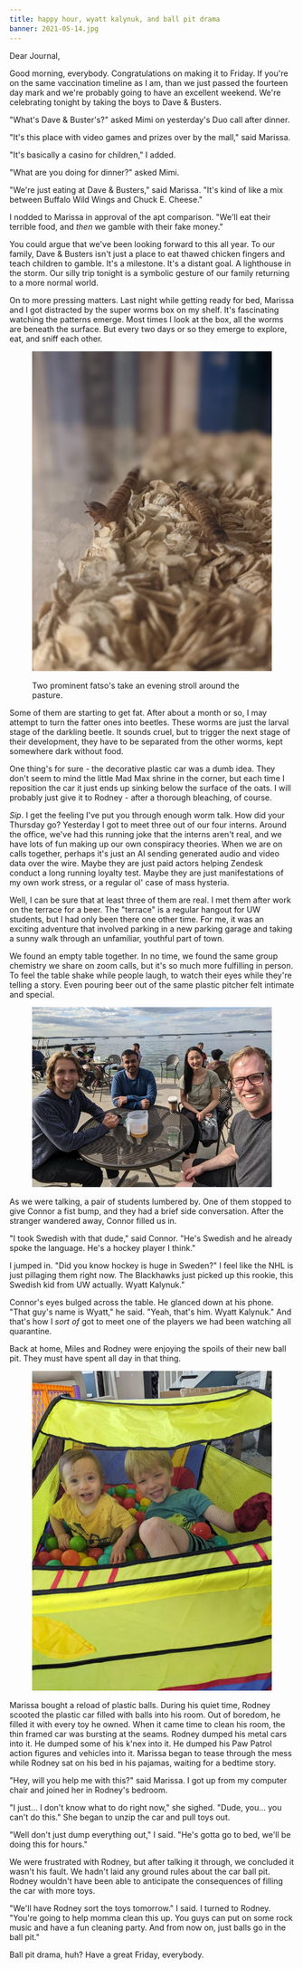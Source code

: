 ```yaml
---
title: happy hour, wyatt kalynuk, and ball pit drama
banner: 2021-05-14.jpg
---
```


Dear Journal,

Good morning, everybody.  Congratulations on making it to Friday.  If
you're on the same vaccination timeline as I am, than we just passed
the fourteen day mark and we're probably going to have an excellent
weekend.  We're celebrating tonight by taking the boys to Dave &
Busters.

"What's Dave & Buster's?" asked Mimi on yesterday's Duo call after
dinner.

"It's this place with video games and prizes over by the mall," said
Marissa.

"It's basically a casino for children," I added.

"What are you doing for dinner?" asked Mimi.

"We're just eating at Dave & Busters," said Marissa.  "It's kind of
like a mix between Buffalo Wild Wings and Chuck E. Cheese."

I nodded to Marissa in approval of the apt comparison.  "We'll eat
their terrible food, and _then_ we gamble with their fake money."

You could argue that we've been looking forward to this all year.  To
our family, Dave & Busters isn't just a place to eat thawed chicken
fingers and teach children to gamble.  It's a milestone.  It's a
distant goal.  A lighthouse in the storm.  Our silly trip tonight is a
symbolic gesture of our family returning to a more normal world.

On to more pressing matters.  Last night while getting ready for bed,
Marissa and I got distracted by the super worms box on my shelf.  It's
fascinating watching the patterns emerge.  Most times I look at the
box, all the worms are beneath the surface.  But every two days or so
they emerge to explore, eat, and sniff each other.

<figure>
  <a href="/images/2021-05-14-worm-walk.jpg">
    <img alt="worm-walk" src="/images/2021-05-14-worm-walk.jpg"/>
  </a>
  <figcaption><p>Two prominent fatso's take an evening stroll around the pasture.</p></figcaption>
</figure>

Some of them are starting to get fat.  After about a month or so, I
may attempt to turn the fatter ones into beetles.  These worms are
just the larval stage of the darkling beetle.  It sounds cruel, but to
trigger the next stage of their development, they have to be separated
from the other worms, kept somewhere dark without food.

One thing's for sure - the decorative plastic car was a dumb idea.
They don't seem to mind the little Mad Max shrine in the corner, but
each time I reposition the car it just ends up sinking below the
surface of the oats.  I will probably just give it to Rodney - after a
thorough bleaching, of course.

_Sip_.  I get the feeling I've put you through enough worm talk.  How
did your Thursday go?  Yesterday I got to meet three out of our four
interns.  Around the office, we've had this running joke that the
interns aren't real, and we have lots of fun making up our own
conspiracy theories.  When we are on calls together, perhaps it's just
an AI sending generated audio and video data over the wire.  Maybe
they are just paid actors helping Zendesk conduct a long running
loyalty test.  Maybe they are just manifestations of my own work
stress, or a regular ol' case of mass hysteria.

Well, I can be sure that at least three of them are real.  I met them
after work on the terrace for a beer.  The "terrace" is a regular
hangout for UW students, but I had only been there one other time.
For me, it was an exciting adventure that involved parking in a new
parking garage and taking a sunny walk through an unfamiliar, youthful
part of town.

We found an empty table together.  In no time, we found the same group
chemistry we share on zoom calls, but it's so much more fulfilling in
person.  To feel the table shake while people laugh, to watch their
eyes while they're telling a story.  Even pouring beer out of the same
plastic pitcher felt intimate and special.

<figure>
  <a href="/images/2021-05-14-happy-hour.jpg">
    <img alt="happy-hour" src="/images/2021-05-14-happy-hour.jpg"/>
  </a>
</figure>

As we were talking, a pair of students lumbered by.  One of them
stopped to give Connor a fist bump, and they had a brief side
conversation.  After the stranger wandered away, Connor filled us in.

"I took Swedish with that dude," said Connor.  "He's Swedish and he
already spoke the language.  He's a hockey player I think."

I jumped in.  "Did you know hockey is huge in Sweden?"  I feel like
the NHL is just pillaging them right now.  The Blackhawks just picked
up this rookie, this Swedish kid from UW actually.  Wyatt Kalynuk."

Connor's eyes bulged across the table.  He glanced down at his phone.
"That guy's name is Wyatt," he said.  "Yeah, that's him.  Wyatt
Kalynuk."  And that's how I _sort of_ got to meet one of the players
we had been watching all quarantine.

Back at home, Miles and Rodney were enjoying the spoils of their new
ball pit. They must have spent all day in that thing.

<figure>
  <a href="/images/2021-05-14-ballpit.jpg">
    <img alt="ballpit" src="/images/2021-05-14-ballpit.jpg"/>
  </a>
</figure>

Marissa bought a reload of plastic balls.  During his quiet time,
Rodney scooted the plastic car filled with balls into his room.  Out
of boredom, he filled it with every toy he owned.  When it came time
to clean his room, the thin framed car was bursting at the seams.
Rodney dumped his metal cars into it.  He dumped some of his k'nex
into it.  He dumped his Paw Patrol action figures and vehicles into
it.  Marissa began to tease through the mess while Rodney sat on his
bed in his pajamas, waiting for a bedtime story.

"Hey, will you help me with this?" said Marissa.  I got up from my
computer chair and joined her in Rodney's bedroom.

"I just... I don't know what to do right now," she sighed.  "Dude,
you... you can't do this."  She began to unzip the car and pull toys
out.

"Well don't just dump everything out," I said.  "He's gotta go to bed,
we'll be doing this for hours."

We were frustrated with Rodney, but after talking it through, we
concluded it wasn't his fault.  We hadn't laid any ground rules about
the car ball pit.  Rodney wouldn't have been able to anticipate the
consequences of filling the car with more toys.

"We'll have Rodney sort the toys tomorrow." I said.  I turned to
Rodney.  "You're going to help momma clean this up.  You guys can put
on some rock music and have a fun cleaning party.  And from now on,
just balls go in the ball pit."

Ball pit drama, huh?  Have a great Friday, everybody.

